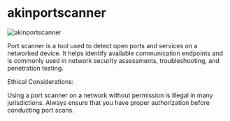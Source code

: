 # akinportscanner

![akinportscanner](https://github.com/user-attachments/assets/47ba16cc-03d2-47b2-b5d7-1f214764ebbd)


Port scanner is a tool used to detect open ports and services on a networked device. It helps identify available communication endpoints and is commonly used in network security assessments, troubleshooting, and penetration testing.


Ethical Considerations:

Using a port scanner on a network without permission is illegal in many jurisdictions. Always ensure that you have proper authorization before conducting port scans.
